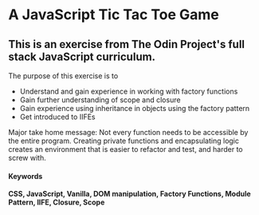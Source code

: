 # A JavaScript Tic Tac Toe Game

## This is an exercise from The Odin Project's full stack JavaScript curriculum.

The purpose of this exercise is to

* Understand and gain experience in working with factory functions
* Gain further understanding of scope and closure
* Gain experience using inheritance in objects using the factory pattern
* Get introduced to IIFEs

Major take home message: Not every function needs to be accessible by the entire program. Creating private functions and encapsulating logic creates an environment that is easier to refactor and test, and harder to screw with.

#### Keywords
**CSS, JavaScript, Vanilla, DOM manipulation, Factory Functions, Module Pattern, IIFE, Closure, Scope**
